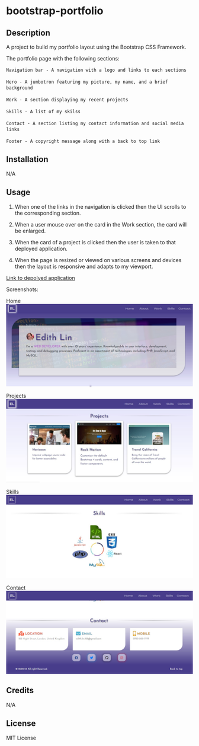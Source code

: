 # bootstrap-portfolio

## Description

A project to build my portfolio layout using the Bootstrap CSS Framework.

The portfolio page with the following sections:

    Navigation bar - A navigation with a logo and links to each sections

    Hero - A jumbotron featuring my picture, my name, and a brief background

    Work - A section displaying my recent projects

    Skills - A list of my skilss

    Contact - A section listing my contact information and social media links

    Footer - A copyright message along with a back to top link

## Installation

N/A

## Usage

1. When one of the links in the navigation is clicked then the UI scrolls to the corresponding section.

2. When a user mouse over on the card in the Work section, the card will be enlarged.

3. When the card of a project is clicked then the user is taken to that deployed application.

4. When the page is resized or viewed on various screens and devices then the layout is responsive and adapts to my viewport. 

[Link to depolyed application](https://edithlinpy.github.io/bootstrap-portfolio/)

Screenshots:

Home
![Home](https://github.com/edithlinpy/bootstrap-portfolio/blob/main/images/bootstrap-portfolio-home.jpg?raw=true)

Projects
![Projects](https://github.com/edithlinpy/bootstrap-portfolio/blob/main/images/bootstrap-portfolio-work.jpg?raw=true)

Skills
![Skills](https://github.com/edithlinpy/bootstrap-portfolio/blob/main/images/bootstrap-portfolio-skills.jpg?raw=true)

Contact
![Contact](https://github.com/edithlinpy/bootstrap-portfolio/blob/main/images/bootstrap-portfolio-contact.jpg?raw=true)



## Credits

N/A

## License

MIT License
